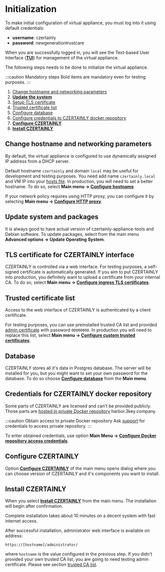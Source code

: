 # Initialization

To make initial configuration of virtual appliance, you must log into
it using default credentials:

* **username**: czertainly
* **password**: newgenerationtrustcare

When you are successfully logged in, you will see the Text-based User Interface ([**TUI**](./TUI/intro)) for management of the virtual appliance.

The following steps needs to be done to initialize the virtual
appliance.

:::caution Mandatory steps
Bold items are mandatory even for testing purposes.
:::

1. [Change hostname and networking parameters](#change-hostname-and-networking-parameters)
1. [**Update the system**](#update-system-and-packages)
1. [Setup TLS certificate](#tls-certificate-for-czertainly-interface)
1. [Trusted certificate list](#trusted-certificate-list)
1. [Configure database](#database)
1. [Configure credentials to CZERTAINLY docker repository](#credentials-for-czertainly-docker-repository)
1. [**Configure CZERTAINLY**](#configure-czertainly)
4. [**Install CZERTAINLY**](#install-czertainly)

## Change hostname and networking parameters

By default, the virtual appliance is configured to use dynamically
assigned IP address from a DHCP server.

Default hostname `czertainly` and domain `local` may be useful for
development and testing purposes. You need add name
`czertainly.local` and VM IP into your [hosts
file](https://www.howtogeek.com/27350/beginner-geek-how-to-edit-your-hosts-file/). In
production, you will need to set a better hostname. To do so, select
**Main menu -> [Configure hostname](TUI/main-menu#configure-hostname)**.

If your network policy requires using HTTP proxy, you can configure it
by selecting **Main menu -> [Configure HTTP
proxy](TUI/main-menu#configure-http-proxy)**.

## Update system and packages

It is always good to have actual version of czertainly-appliance-tools
and Debian software. To update packages, select from the main menu
**Advanced options -> Update Operating System**.

## TLS certificate for CZERTAINLY interface

CZERTAINLY is controlled via a web interface. For testing purposes, a
self-signed certificate is automatically generated. If you aim to put
CZERTAINLY into production, you definitely want to upload a
certificate from your internal CA. To do so, select **Main menu ->
[Configure ingress TLS certificates](TUI/main-menu#configure-ingress-tls-certificates)**.

## Trusted certificate list

Access to the web interface of CZERTAINLY is authenticated by a client
certificate.

For testing purposes, you can use preinstalled trusted CA list and
provided [admin
certificate](https://github.com/3KeyCompany/CZERTAINLY-Helm-Charts/blob/develop/dummy-certificates/private/admin.p12)
with password `00000000`. In production you will need to replace this list, select **Main menu -> [Configure custom trusted certificates](TUI/main-menu#configure-custom-trusted-certificates)**.

## Database

CZERTAINLY stores all it's data in Postgres database. The server will
be installed for you, but you might want to set your own password for
the database. To do so choose **[Configure
database](TUI/main-menu#configure-database)** from the **Main menu**.

## Credentials for CZERTAINLY docker repository

Some parts of CZERTAINLY are licensed and can't be provided publicly. Those parts are [hosted in private Docker repository](/docs/current-versions/) harbor.3key.company.

:::caution Obtain access to private Docker repository
Ask [support](/docs/feedback-support/) for credentials to access private repository.
:::

To enter obtained credentials, use option **Main Menu -> [Configure Docker repository access credentials](TUI/main-menu#configure-docker-repository-access-credentials)**.

## Configure CZERTAINLY

Option **[Configure CZERTAINLY](TUI/main-menu#configure-czertainly)** of the main menu opens dialog where you
can choose version of CZERTAINLY and it's components you want to
install.

## Install CZERTAINLY

When you select **[Install
CZERTAINLY](TUI/main-menu#install-czertainly)** from the main
menu. The installation will begin after confirmation.

Complete installation takes about 10 minutes on a decent system with fast internet access.

After successful installation, administrator web interface is available on address:
```
https://[hostname]/administrator/
```
where `hostname` is the value configured in the previous step. If you didn't provided your own trusted CA list, you are going to need testing admin certificate. Please see section [trusted CA list](#trusted-certificate-list).

